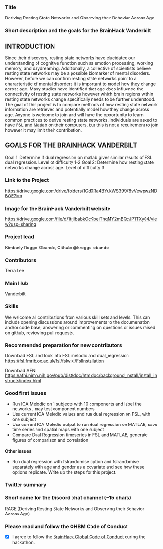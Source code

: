 ### Title

Deriving Resting State Networks and Observing their Behavior Across Age

### Short description and the goals for the BrainHack Vanderbilt

## INTRODUCTION

Since their discovery, resting state networks have elucidated our understanding of cognitive function such as emotion processing, working memory, and daydreaming. Additionally, a collective of scientists believe resting state networks may be a possible biomarker of mental disorders. However, before we can confirm resting state networks point to a characteristic of mental disorders it is important to model how they change across age. Many studies have identified that age does influence the connectivity of resting state networks however which brain regions within resting state networks change specifically needs to be further understood. The goal of this project is to compare methods of how resting state network information are retrieved and potentially model how they change across age. Anyone is welcome to join and will have the opportunity to learn common practices to derive resting state networks. Individuals are asked to have FSL and Matlab on their computers, but this is not a requirement to join however it may limit their contribution.

## GOALS FOR THE BRAINHACK VANDERBILT

Goal 1: Determine if dual regression on matlab gives similar results of FSL dual regression. Level of difficulty 1-2
Goal 2: Determine how resting state networks change across age. Level of difficulty 3

### Link to the Project

https://drive.google.com/drive/folders/1Gd0Ra4BYukWS39978vVewpwzNDBOE7km 

### Image for the BrainHack Vanderbilt website

https://drive.google.com/file/d/1trjIbabkOcKbeiThqMY2mBQcJP1TXy04/view?usp=sharing 

### Project lead

Kimberly Rogge-Obando, Github: @krogge-obando

### Contributors

Terra Lee

### Main Hub

Vanderbilt

### Skills

We welcome all contributions from various skill sets and levels. This can include opening discussions around improvements to the documenation and/or code base, answering or commenting on questions or issues raised on github, reviewing pull requests.

### Recommended preparation for new contributors

Download FSL and look into FSL melodic and dual_regression
https://fsl.fmrib.ox.ac.uk/fsl/fslwiki/FslInstallation

Download AFNI
https://afni.nimh.nih.gov/pub/dist/doc/htmldoc/background_install/install_instructs/index.html

### Good first issues

- Run ICA Melodic on 1 subjects with 10 components and label the networks , may test component numbers
- Use current ICA Melodic values and run dual regression on FSL, with one subject
- Use current ICA Melodic output to run dual regression on MATLAB, save time series and spatial maps with one subject
- Compare Dual Regression timeseries in FSL and MATLAB, generate figures of comparison and correlation

#### Other issues

- Run dual regression with fslrandomise option and fslrandomise separately with age and gender as a covariate and see how these options replicate. Write up the steps for this project.

### Twitter summary



### Short name for the Discord chat channel (~15 chars)

RAGE (Deriving Resting State Networks and Observing their Behavior Across Age)

### Please read and follow the OHBM Code of Conduct

- [X] I agree to follow the [BrainHack Global Code of Conduct](https://brainhack.org/code-of-conduct) during the hackathon.
